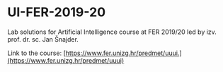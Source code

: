 # UI-FER-2019-20
Lab solutions for Artificial Intelligence course at FER 2019/20 led by izv. prof. dr. sc. Jan Šnajder.

Link to the course: [https://www.fer.unizg.hr/predmet/uuui.](https://www.fer.unizg.hr/predmet/uuui)
